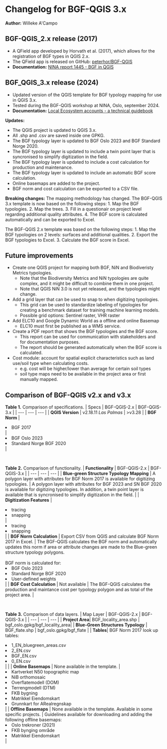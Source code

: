 # Changelog for BGF-QGIS 3.x

**Author:** Willeke A'Campo

## BGF-QGIS_2.x release (2017)

- A QField app developed by Horvath et al. (2017), which allows for the registration of BGF types in QGIS 2.x. 
- The QField app is released on GitHub: [peterhor/BGF-QGIS](https://github.com/peterhor/BGF-QGIS)
- **Documentation:** [NINA report 1445 - BGF in QGIS ](https://github.com/peterhor/BGF-QGIS/blob/master/BGF_QGIS_GitHub/DOCUMENTATION/NINA%20Report%201445%20-%20BGF%20in%20QGIS.pdf)

## BGF_QGIS_3.x release (2024)

- Updated version of the QGIS template for BGF typology mapping for use in QGIS 3.x. 
- Tested during the BGF-QGIS workshop at NINA, Oslo, september 2024.
- **Documentation:** [Local Ecosystem accounts - a technical guidebook](https://ninanor.github.io/EAguide/data-collection/field-surveys/field-surveys.html)

**Updates:**

- The QGIS project is updated to QGIS 3.x.
- All .shp and .csv are saved inside one GPKG.
- The BGF typology layer is updated to BGF Oslo 2023 and BGF Standard Norge 2020.
- The BGF typology layer is updated to include a twin point layer that is syncronised to simplify digitization in the field.
- The BGF typology layer is updated to include a cost calculation for production and maintenance.
- The BGF typology layer is updated to include an automatic BGF score calculation.
- Online basemaps are added to the project.
- BGF norm and cost calculation can be exported to a CSV file.

**Breaking changes:**
The mapping methodology has changed. The BGF-QGIS 3.x template is now based on the following steps:
    1. Map the BGF typologies.
    2. Map the trees. 
    3. Fill in a questionair on project level regarding additional quality attributes.
    4. The BGF score is calculated automatically and can be exported to Excel. 

The BGF-QGIS 2.x template was based on the following steps:
    1. Map the BGF typologies on 2 levels: surfaces and additional qualities. 
    2. Export the BGF typologies to Excel.
    3. Calculate the BGF score in Excel.

## Future improvements

- Create one QGIS project for mapping both BGF, NiN and Biodiveristy Metrics typologies. 
    - Note that the Biodiversity Metrics and NiN typologies are quite complex, and it might be difficult to combine them in one project.
    - Note that QGIS NiN 3.0 is not yet released, and the typologies might change.
- Add a grid layer that can be used to snap to when digitizing typologies. 
    - This grid can be used to standardize labeling of typologies for creating a benchmark dataset for training machine learning models.
    - Possible grid options: Sentinel raster, VHR raster
- Add ELC10 and Google Dynamic World as a offline and online Basemap
    - ELC10 must first be published as a WMS service. 
- Create a PDF report that shows the BGF typologies and the BGF score. 
    - This report can be used for communication with stakeholders and for documentation purposes. 
    - The report should be generated automatically when the BGF score is calculated.
- Cost module: account for spatial explicit characteristics such as land use/soil type when calculating costs. 
    - e.g. cost will be higher/lower than average for certain soil types
    - soil type maps need to be available in the project area or first manually mapped.

## Comparison of BGF-QGIS v2.x and v3.x

**Table 1.** Comparison of specifications.
| Specs | BGF-QGIS-2.x | BGF-QGIS-3.x |
| --- | --- | --- |
| **QGIS Version** | v2.18.11 *Las Palmas* | >v3.28 |
| **BGF Norm** | <li>BGF 2017</li>| <li>BGF Oslo 2023</li><li>Standard Norge BGF 2020</li> |

<br>

**Table 2.** Comparison of functionality.
| **Functionality** | BGF-QGIS-2.x | BGF-QGIS-3.x |
| --- | --- | --- |
| **Blue-green Structure Typology Mapping** | A polygon layer with attributes for BGF Norm 2017 is available for digitizing typologies. | A polygon layer with attributes for BGF 2023 and SN BGF 2020 is available for digitizing typologies. In addition, a twin point layer is available that is syncronised to simplify digitization in the field. |
| **Digitization Features** | <li>tracing</li> <li>snapping</li>| <li>tracing</li> <li>snapping</li> |
| **BGF Norm Calculation** | Export CSV from QGIS and calculate BGF Norm 2017 in Excel. | The BGF-QGIS calculates the BGF norm and automatically updates this norm if area or attribute changes are made to the Blue-green structure typology polygons. <br><br> BGF norm is calculated for: <li>BGF Oslo 2023</li> <li>Standard Norge BGF 2020</li> <li> User-defined weights </li>|
| **BGF Cost Calculation** | Not available | The BGF-QGIS calculates the production and maintance cost per typology polygon and as total of the project area.  |

<br>

**Table 3.** Comparison of data layers.
| Map Layer | BGF-QGIS-2.x | BGF-QGIS-3.x |
| --- | --- | --- |
| **Project Area**| BGF_locality_area.shp | bgf_oslo.gpkg/bgf_locality_area|
| **Blue-Green Structures Typology** | BGF_flate.shp | bgf_oslo.gpkg/bgf_flate |
| **Tables**| BGF Norm 2017 look up tables:<li>1_EN_bluegreen_areas.csv</li> <li>2_EN.csv</li> <li>BGF_EN.csv</li> <li>0_EN.csv</li> | |
| **Online Basemaps** | None available in the template.   | <li>Kartverket N50 topographic map</li><li>NiB orthomosaic</li><li>Overflatemodell (DOM)</li><li>Terrengmodell (DTM)</li><li>FKB bygning</li><li>Matrikkel Eiendomskart</li><li>Grunnkart for ARealregnskap</li> |
| **Offline Basemaps** | None available in the template. Available in some specific projects. | Guidelines available for downloading and adding the following offline basemaps: <li>Oslo trekroner (2021)</li> <li>FKB bynging område</li> <li>Matrikkel Eiendomskart</li> |